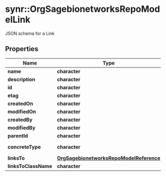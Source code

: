 # synr::OrgSagebionetworksRepoModelLink

JSON schema for a Link

## Properties
Name | Type | Description | Notes
------------ | ------------- | ------------- | -------------
**name** | **character** |  | [optional] 
**description** | **character** |  | [optional] 
**id** | **character** |  | [optional] 
**etag** | **character** |  | [optional] 
**createdOn** | **character** |  | [optional] 
**modifiedOn** | **character** |  | [optional] 
**createdBy** | **character** |  | [optional] 
**modifiedBy** | **character** |  | [optional] 
**parentId** | **character** |  | [optional] 
**concreteType** | **character** |  | [Enum: [org.sagebionetworks.repo.model.Link]] 
**linksTo** | [**OrgSagebionetworksRepoModelReference**](org.sagebionetworks.repo.model.Reference.md) |  | [optional] 
**linksToClassName** | **character** |  | [optional] 


